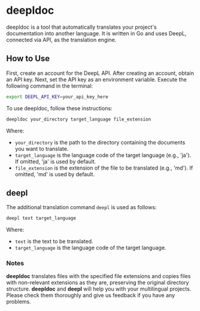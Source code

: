 # deepldoc

deepldoc is a tool that automatically translates your project's documentation into another language. It is written in Go and uses DeepL, connected via API, as the translation engine.

## How to Use

First, create an account for the DeepL API. After creating an account, obtain an API key.
Next, set the API key as an environment variable. Execute the following command in the terminal:

```sh
export DEEPL_API_KEY=your_api_key_here
```

To use deepldoc, follow these instructions:

```sh
deepldoc your_directory target_language file_extension
```

Where:

- `your_directory` is the path to the directory containing the documents you want to translate.
- `target_language` is the language code of the target language (e.g., 'ja'). If omitted, 'ja' is used by default.
- `file_extension` is the extension of the file to be translated (e.g., 'md'). If omitted, 'md' is used by default.

## deepl

The additional translation command `deepl` is used as follows:

```sh
deepl text target_language
``` 

Where:

- `text` is the text to be translated.
-  `target_language` is the language code of the target language.

### Notes

**deepldoc** translates files with the specified file extensions and copies files with non-relevant extensions as they are, preserving the original directory structure.
**deepldoc** and **deepl** will help you with your multilingual projects. Please check them thoroughly and give us feedback if you have any problems.